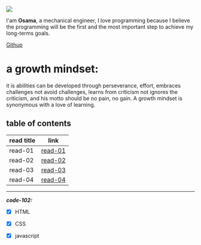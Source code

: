 ![](https://encrypted-tbn0.gstatic.com/images?q=tbn:ANd9GcSW-lMUYdEvfBWEKSmB60djU_4GPHtAa5X9Aw&usqp=CAU)

I'am **Osama**, a mechanical engineer, I love programming because I believe the programming will be the first and the most important step to achieve my long-terms goals.

[Githup](https://github.com/Osama10kh)  

# a growth mindset:
it is abilities can be developed through perseverance, effort, embraces challenges not avoid challenges, learns from criticism not ignores the criticism, and his motto should be no pain, no gain. 
A growth mindset is synonymous with a love of learning.



## table of contents ##

|read title|link|
|-------|------------------|
|read-01|[read-01](read-01)|
|read-02|[read-02](read-02)|
|read-03|[read-03](read-03)|
|read-04|[read-04](read-04)|
--------------------------------------------------
***code-102:***
- [x] HTML
- [x] CSS
- [x] javascript

 
 

 
